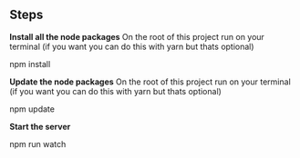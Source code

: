## **Steps**

**Install all the node packages**
On the root of this project run on your terminal (if you want you can do this with yarn but thats optional)

npm install

**Update the node packages**
On the root of this project run on your terminal (if you want you can do this with yarn but thats optional)

npm update

**Start the server**

npm run watch
